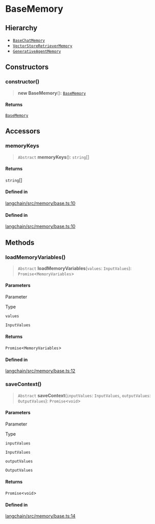 BaseMemory
==========

Hierarchy[](#hierarchy "Direct link to Hierarchy")
---------------------------------------------------

*   [`BaseChatMemory`](/docs/api/memory/classes/BaseChatMemory)
*   [`VectorStoreRetrieverMemory`](/docs/api/memory/classes/VectorStoreRetrieverMemory)
*   [`GenerativeAgentMemory`](/docs/api/experimental_generative_agents/classes/GenerativeAgentMemory)

Constructors[](#constructors "Direct link to Constructors")
------------------------------------------------------------

### constructor()[](#constructor "Direct link to constructor()")

> **new BaseMemory**(): [`BaseMemory`](/docs/api/memory/classes/BaseMemory)

#### Returns[](#returns "Direct link to Returns")

[`BaseMemory`](/docs/api/memory/classes/BaseMemory)

Accessors[](#accessors "Direct link to Accessors")
---------------------------------------------------

### memoryKeys[](#memorykeys "Direct link to memoryKeys")

> `Abstract` **memoryKeys**(): `string`\[\]

#### Returns[](#returns-1 "Direct link to Returns")

`string`\[\]

#### Defined in[](#defined-in "Direct link to Defined in")

[langchain/src/memory/base.ts:10](https://github.com/hwchase17/langchainjs/blob/1c1274d/langchain/src/memory/base.ts#L10)

#### Defined in[](#defined-in-1 "Direct link to Defined in")

[langchain/src/memory/base.ts:10](https://github.com/hwchase17/langchainjs/blob/1c1274d/langchain/src/memory/base.ts#L10)

Methods[](#methods "Direct link to Methods")
---------------------------------------------

### loadMemoryVariables()[](#loadmemoryvariables "Direct link to loadMemoryVariables()")

> `Abstract` **loadMemoryVariables**(`values`: `InputValues`): `Promise`<`MemoryVariables`\>

#### Parameters[](#parameters "Direct link to Parameters")

Parameter

Type

`values`

`InputValues`

#### Returns[](#returns-2 "Direct link to Returns")

`Promise`<`MemoryVariables`\>

#### Defined in[](#defined-in-2 "Direct link to Defined in")

[langchain/src/memory/base.ts:12](https://github.com/hwchase17/langchainjs/blob/1c1274d/langchain/src/memory/base.ts#L12)

### saveContext()[](#savecontext "Direct link to saveContext()")

> `Abstract` **saveContext**(`inputValues`: `InputValues`, `outputValues`: `OutputValues`): `Promise`<`void`\>

#### Parameters[](#parameters-1 "Direct link to Parameters")

Parameter

Type

`inputValues`

`InputValues`

`outputValues`

`OutputValues`

#### Returns[](#returns-3 "Direct link to Returns")

`Promise`<`void`\>

#### Defined in[](#defined-in-3 "Direct link to Defined in")

[langchain/src/memory/base.ts:14](https://github.com/hwchase17/langchainjs/blob/1c1274d/langchain/src/memory/base.ts#L14)